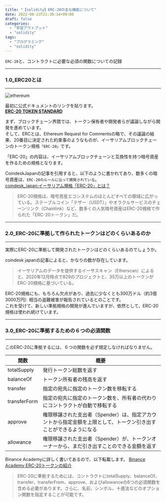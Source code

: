 ```yaml
---
title: "【solidity】ERC-20の主な機能について"
date: 2022-08-23T21:30:14+09:00
draft: false
categories:
  - "学習アウトプット"
  - "solidity"
tags:
  - "プログラミング"
  - "solidity"
---
```


`ERC-20`と、コントラクトに必要な必須の関数についての記録

<!--more-->
***

### 1.0_ERC20とは  

***
![ethereum](../../img/17_erc20.png)

最初に公式ドキュメントのリンクを貼ります。  
**[ERC-20 TOKEN STANDARD](https://ethereum.org/ja/developers/docs/standards/tokens/erc-20/)**

まず、ブロックチェーン界隈では、トークン保有者や開発者らが議論しながら開発を進めています。  
そして、ERCとは、Ethereum Request for Commentsの略で、その議論の結果、20番目に決定された約束事のようなものが、イーサリアムブロックチェーンのトークン規格`「ERC-20」`です。  

「ERC-20」の内容は、イーサリアムブロックチェーンと互換性を持つ暗号資産を作るための規格となります。

CoindeskJapanの記事を引用すると、以下のように書かれてあり、数多くの暗号資産は、`ERC-20のルールに沿って開発されている`。  
[coindesk_japan:イーサリアム規格「ERC-20」とは？](https://www.coindeskjapan.com/99070/)
>ERC-20規格は、暗号資産エコシステムのほとんどすべての領域に広がっている。ステーブルコイン「テザー（USDT）」やオラクルサービスのチェーンリンク（Chainlink）など、数多くの人気暗号資産はERC-20規格で作られた「ERC-20トークン」だ。


***

### 2.0_ERC-20に準拠して作られたトークンはどのくらいあるのか

***

実際にERC-20に準拠して開発されたトークンはどのくらいあるのでしょうか。

coindesk japanの記事によると、かなりの数が存在しています。
>イーサリアムのデータを提供するイーサスキャン（Etherscan）によると、2020年12月時点で829のプロジェクトと、35万以上のトークンがERC-20規格に基づいている。

ERC-20規格にも、もちろん欠点があり、過去に少なくとも300万ドル（約3億3000万円）相当の盗難被害が報告されているとのことです。  
これを受けて、新しい準拠規格の開発が進んでいますが、依然として、ERC-20規格は使われ続けています。  

***

### 3.0_ERC-20に準拠するための６つの必須関数

***

このERC-20に準拠するには、６つの関数を必ず規定しなければなりません。

|  関数 |  概要 |
| ---------| ----------- |
|  totalSupply      |  発行トークン総数を返す       |
|  balanceOf|  トークン所有者の残高を返す   |
|  transfer  |  指定の宛先に指定のトークン数を移転する   |
|  transferForm  |  指定の宛先に指定のトークン数を、所有者の代わりにコントラクトが自動で移転する   |
|  approve  |  権限移譲された支出者（Spender）は、指定アカウントから指定金額を上限として、トークン引き出すことができるようになる   |
|  allowance  |  権限移譲された支出者（Spender）が、トークンオーナーから、まだ引き出すことのできる金額を返す   |

Binance Academyに詳しく書いてあるので、以下転載します。
[Binance Academy ERC-20トークンの紹介](https://academy.binance.com/ja/articles/an-introduction-to-erc-20-tokens)
>ERC-20に準拠するためには、コントラクトにtotalSupply、balanceOf、transfer、transferFrom、approve、およびallowanceの6つの必須関数を含める必要があります。さらに、名前、シンボル、十進法などのオプション関数を指定することが可能です。
